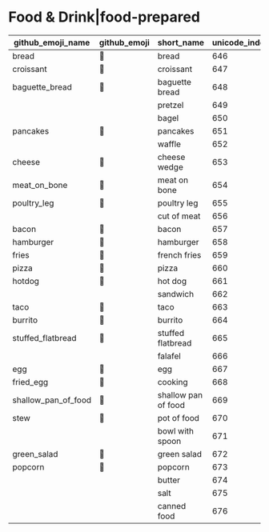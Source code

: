 # Food & Drink|food-prepared

|github_emoji_name|github_emoji|short_name|unicode_index|
|---|---|---|---|
|bread|:bread:|bread|646|
|croissant|:croissant:|croissant|647|
|baguette_bread|:baguette_bread:|baguette bread|648|
|||pretzel|649|
|||bagel|650|
|pancakes|:pancakes:|pancakes|651|
|||waffle|652|
|cheese|:cheese:|cheese wedge|653|
|meat_on_bone|:meat_on_bone:|meat on bone|654|
|poultry_leg|:poultry_leg:|poultry leg|655|
|||cut of meat|656|
|bacon|:bacon:|bacon|657|
|hamburger|:hamburger:|hamburger|658|
|fries|:fries:|french fries|659|
|pizza|:pizza:|pizza|660|
|hotdog|:hotdog:|hot dog|661|
|||sandwich|662|
|taco|:taco:|taco|663|
|burrito|:burrito:|burrito|664|
|stuffed_flatbread|:stuffed_flatbread:|stuffed flatbread|665|
|||falafel|666|
|egg|:egg:|egg|667|
|fried_egg|:fried_egg:|cooking|668|
|shallow_pan_of_food|:shallow_pan_of_food:|shallow pan of food|669|
|stew|:stew:|pot of food|670|
|||bowl with spoon|671|
|green_salad|:green_salad:|green salad|672|
|popcorn|:popcorn:|popcorn|673|
|||butter|674|
|||salt|675|
|||canned food|676|
